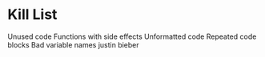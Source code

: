 Kill List
=========
Unused code
Functions with side effects
Unformatted code
Repeated code blocks
Bad variable names
justin bieber
